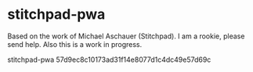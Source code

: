 # stitchpad-pwa
Based on the work of Michael Aschauer (Stitchpad).
I am a rookie, please send help.
Also this is a work in progress.

stitchpad-pwa
57d9ec8c10173ad31f14e8077d1c4dc49e57d69c
